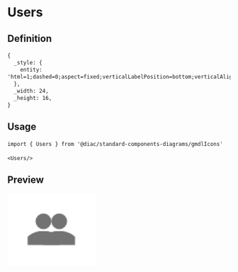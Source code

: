 # Users

## Definition

```
{
  _style: { 
    entity: 'html=1;dashed=0;aspect=fixed;verticalLabelPosition=bottom;verticalAlign=top;align=center;shape=mxgraph.gmdl.users;strokeColor=none;fillColor=#737373;shadow=0;sketch=0;',
  },
  _width: 24,
  _height: 16,
}
```

## Usage

```
import { Users } from '@diac/standard-components-diagrams/gmdlIcons'

<Users/>
```

## Preview

<img src="./users.png" width="200"/>
